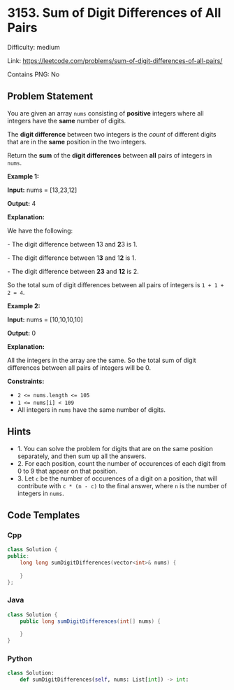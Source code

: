 # 3153. Sum of Digit Differences of All Pairs

Difficulty: medium

Link: https://leetcode.com/problems/sum-of-digit-differences-of-all-pairs/

Contains PNG: No

## Problem Statement

You are given an array `nums` consisting of **positive** integers where all integers have the **same** number of digits.

The **digit difference** between two integers is the *count* of different digits that are in the **same** position in the two integers.

Return the **sum** of the **digit differences** between **all** pairs of integers in `nums`.

**Example 1:**

**Input:** nums \= \[13,23,12]

**Output:** 4

**Explanation:**  

We have the following:  

\- The digit difference between **1**3 and **2**3 is 1\.  

\- The digit difference between 1**3** and 1**2** is 1\.  

\- The digit difference between **23** and **12** is 2\.  

So the total sum of digit differences between all pairs of integers is `1 + 1 + 2 = 4`.

**Example 2:**

**Input:** nums \= \[10,10,10,10]

**Output:** 0

**Explanation:**  

All the integers in the array are the same. So the total sum of digit differences between all pairs of integers will be 0\.

**Constraints:**

* `2 <= nums.length <= 105`
* `1 <= nums[i] < 109`
* All integers in `nums` have the same number of digits.

## Hints

- 1\. You can solve the problem for digits that are on the same position separately, and then sum up all the answers.
- 2\. For each position, count the number of occurences of each digit from 0 to 9 that appear on that position.
- 3\. Let `c` be the number of occurences of a digit on a position, that will contribute with `c * (n - c)` to the final answer, where `n` is the number of integers in `nums`.

## Code Templates

### Cpp
```cpp
class Solution {
public:
    long long sumDigitDifferences(vector<int>& nums) {
        
    }
};
```

### Java
```java
class Solution {
    public long sumDigitDifferences(int[] nums) {
        
    }
}
```

### Python
```python
class Solution:
    def sumDigitDifferences(self, nums: List[int]) -> int:
        
```

